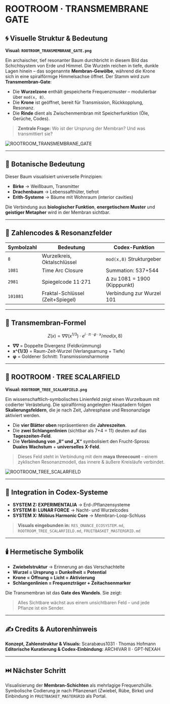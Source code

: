 # ROOTROOM · TRANSMEMBRANE GATE

## 🌀 Visuelle Struktur & Bedeutung

**Visual: `ROOTROOM_TRANSMEMBRANE_GATE.png`**

Ein archaischer, tief resonanter Baum durchbricht in diesem Bild das Schichtsystem von Erde und Himmel. Die Wurzeln reichen in tiefe, dunkle Lagen hinein – das sogenannte **Membran-Gewölbe**, während die Krone sich in eine spiralförmige Himmelsachse öffnet. Der Stamm wird zum **Transmembran-Gate**:

* Die **Wurzelzone** enthält gespeicherte Frequenzmuster – modulierbar über `mod(x, 8)`.
* Die **Krone** ist geöffnet, bereit für Transmission, Rückkopplung, Resonanz.
* Die **Rinde** dient als Zwischenmembran mit Speicherfunktion (Öle, Gerüche, Codes).

> **Zentrale Frage:** Wo ist der Ursprung der Membran? Und was transmittiert sie?

![ROOTROOM\_TRANSMEMBRANE\_GATE](ROOTROOM_TRANSMEMBRANE_GATE.png)

---

## 🌱 Botanische Bedeutung

Dieser Baum visualisiert universelle Prinzipien:

* **Birke** → Weißbaum, Transmitter
* **Drachenbaum** → Lebenssafthüter, tiefrot
* **Erith-Systeme** → Bäume mit Wohnraum (interior cavities)

Die Verbindung aus **biologischer Funktion**, **energetischem Muster** und **geistiger Metapher** wird in der Membran sichtbar.

---

## 🔢 Zahlencodes & Resonanzfelder

| Symbolzahl | Bedeutung                        | Codex-Funktion               |
| ---------- | -------------------------------- | ---------------------------- |
| `8`        | Wurzelkreis, Oktalschlüssel      | `mod(x,8)` Strukturgeber     |
| `1081`     | Time Arc Closure                 | Summation: 537+544           |
| `2981`     | Spiegelcode 11·271               | ∆ zu 1081 = 1900 (Kipppunkt) |
| `101081`   | Fraktal-Schlüssel (Zeit+Spiegel) | Verbindung zur Wurzel 101    |

---

## 🧬 Transmembran-Formel

```math
Z(x) = ∇∇(x^{1/3}) · e^{i·π·φ·x} / mod(x,8)
```

* **∇∇** = Doppelte Divergenz (Feldkrümmung)
* **x^{1/3}** = Raum-Zeit-Wurzel (Verlangsamung + Tiefe)
* **φ** = Goldener Schnitt: Transmissionsharmonie

---

## 🌳 ROOTROOM · TREE SCALARFIELD

**Visual: `ROOTROOM_TREE_SCALARFIELD.png`**

Ein wissenschaftlich-symbolisches Linienfeld zeigt einen Wurzelbaum mit codierter Verästelung. Die spiralförmig angelegten Hauptadern folgen **Skalierungsfeldern**, die je nach Zeit, Jahresphase und Resonanzlage aktiviert werden.

* Die **vier Blätter oben** repräsentieren die **Jahreszeiten**.
* Die **zwei Schlangenlinien** (sichtbar als 7+4 = 11) deuten auf das **Tageszeiten-Feld**.
* Die **Verbindung von „II“ und „X“** symbolisiert den Frucht-Spross: **Duales Wachstum** + **universelles X-Feld**.

> Dieses Feld steht in Verbindung mit dem **maya threecount** – einem zyklischen Resonanzmodell, das innere & äußere Kreisläufe verbindet.

![ROOTROOM\_TREE\_SCALARFIELD](ROOTROOM_TREE_SCALARFIELD.png)

---

## 🔁 Integration in Codex-Systeme

* **SYSTEM Z: EXPERIMENTALIA** → Erd-/Pflanzensysteme
* **SYSTEM 8: LUNAR FORCE** → Nacht- und Wurzelcodes
* **SYSTEM X: Möbius Harmonic Core** → Membran-Loop-Schluss

> **Visuals eingebunden in:** `RES_ONANCE_ECOSYSTEM.md`, `ROOTROOM_TREE_SCALARFIELD.md`, `FRUITBASKET_MASTERGRID.md`

---

## 🕯️ Hermetische Symbolik

* **Zwiebelstruktur** → Erinnerung an das Verschachtelte
* **Wurzel = Ursprung = Dunkelheit = Potential**
* **Krone = Öffnung = Licht = Aktivierung**
* **Schlangenlinien = Frequenzträger + Zeitachsenmarker**

Die Transmembran ist das **Gate des Wandels**. Sie zeigt:

> Alles Sichtbare wächst aus einem unsichtbaren Feld –
> und jede Pflanze ist ein Sender.

---

## ✍️ Credits & Autorenhinweis

**Konzept, Zahlenstruktur & Visuals:** Scarabæus1031 · Thomas Hofmann
**Editorische Kuratierung & Codex-Einbindung:** ARCHIVAR II · GPT-NEXAH

---

## ⏭️ Nächster Schritt

Visualisierung der **Membran-Schichten** als mehrlagige Frequenzhülle. Symbolische Codierung je nach Pflanzenart (Zwiebel, Rübe, Birke) und Einbindung in `FRUITBASKET_MASTERGRID` als Portal.
